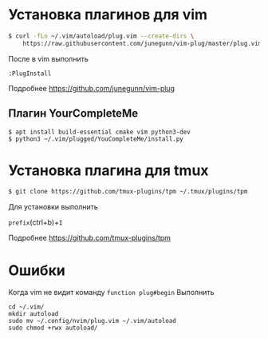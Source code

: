 # Установка плагинов для vim

```bash
$ curl -fLo ~/.vim/autoload/plug.vim --create-dirs \
    https://raw.githubusercontent.com/junegunn/vim-plug/master/plug.vim

```
После в vim выполнить 

```vim
:PlugInstall
```
Подробнее https://github.com/junegunn/vim-plug

## Плагин YourCompleteMe
```
$ apt install build-essential cmake vim python3-dev
$ python3 ~/.vim/plugged/YouCompleteMe/install.py
```


# Установка плагина для tmux

```bash
$ git clone https://github.com/tmux-plugins/tpm ~/.tmux/plugins/tpm

```

Для установки выполнить 

```prefix```(ctrl+b)+```I```

Подробнее https://github.com/tmux-plugins/tpm

# Ошибки 

Когда vim не видит команду `function plug#begin`
Выполнить
```
cd ~/.vim/
mkdir autoload
sudo mv ~/.config/nvim/plug.vim ~/.vim/autoload
sudo chmod +rwx autoload/
```
